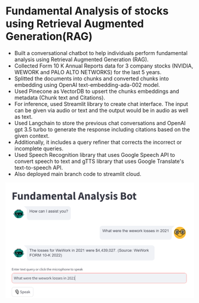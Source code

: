 # Fundamental Analysis of stocks using Retrieval Augmented Generation(RAG)

- Built a conversational chatbot to help individuals perform fundamental analysis using Retrieval Augmented Generation (RAG).
- Collected  Form 10 K Annual Reports data for 3  company stocks (NVIDIA, WEWORK and PALO ALTO NETWORKS) for the last 5 years.
- Splitted the documents into chunks and converted chunks into embedding using OpenAI text-embedding-ada-002 model.
- Used Pinecone as VectorDB to upsert the chunks embeddings and metadata (Chunk text and Citations). 
- For inference, used Streamlit library to create chat interface. The input can be given via audio or text and the output would be in audio as well as text.
- Used Langchain to store the previous chat conversations and OpenAI gpt 3.5 turbo to generate the response including citations based on the given context.
- Additionally, it includes a query refiner that corrects the  incorrect or incomplete queries.
- Used Speech Recognition library that uses Google Speech API to convert speech to text and gTTS library that uses Google Translate's text-to-speech API.
- Also deployed main branch code to streamlit cloud.

![Alt text](chat_ui.png)